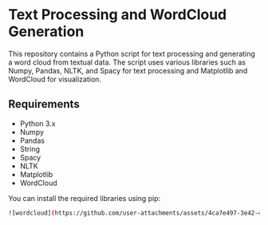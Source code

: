 # Text Processing and WordCloud Generation

This repository contains a Python script for text processing and generating a word cloud from textual data. The script uses various libraries such as Numpy, Pandas, NLTK, and Spacy for text processing and Matplotlib and WordCloud for visualization.

## Requirements

- Python 3.x
- Numpy
- Pandas
- String
- Spacy
- NLTK
- Matplotlib
- WordCloud

You can install the required libraries using pip:

```bash
![wordcloud](https://github.com/user-attachments/assets/4ca7e497-3e42-45ab-91ba-115f79840195)
